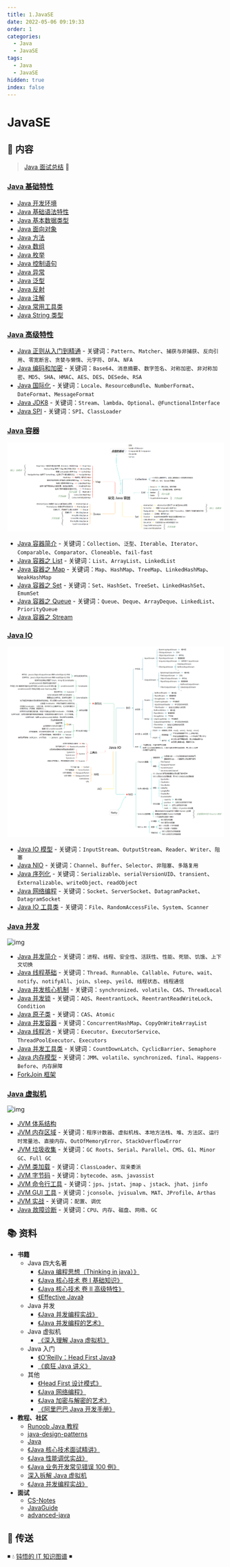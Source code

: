 ```yaml
---
title: 1.JavaSE
date: 2022-05-06 09:19:33
order: 1
categories:
  - Java
  - JavaSE
tags:
  - Java
  - JavaSE
hidden: true
index: false
---
```


# JavaSE

## 📖 内容

> [Java 面试总结](99.Java面试.md) 💯

### [Java 基础特性](01.基础特性)

- [Java 开发环境](01.基础特性/00.Java开发环境.md)
- [Java 基础语法特性](01.基础特性/01.Java基础语法.md)
- [Java 基本数据类型](01.基础特性/02.Java基本数据类型.md)
- [Java 面向对象](01.基础特性/03.Java面向对象.md)
- [Java 方法](01.基础特性/04.Java方法.md)
- [Java 数组](01.基础特性/05.Java数组.md)
- [Java 枚举](01.基础特性/06.Java枚举.md)
- [Java 控制语句](01.基础特性/07.Java控制语句.md)
- [Java 异常](01.基础特性/08.Java异常.md)
- [Java 泛型](01.基础特性/09.Java泛型.md)
- [Java 反射](01.基础特性/10.Java反射.md)
- [Java 注解](01.基础特性/11.Java注解.md)
- [Java 常用工具类](01.基础特性/12.Java常用工具类)
- [Java String 类型](01.基础特性/13.JavaString类型.md)


### [Java 高级特性](02.高级特性)

- [Java 正则从入门到精通](02.高级特性/01.Java正则.md) - 关键词：`Pattern`、`Matcher`、`捕获与非捕获`、`反向引用`、`零宽断言`、`贪婪与懒惰`、`元字符`、`DFA`、`NFA`
- [Java 编码和加密](02.高级特性/02.Java编码和加密.md) - 关键词：`Base64`、`消息摘要`、`数字签名`、`对称加密`、`非对称加密`、`MD5`、`SHA`、`HMAC`、`AES`、`DES`、`DESede`、`RSA`
- [Java 国际化](02.高级特性/03.Java国际化.md) - 关键词：`Locale`、`ResourceBundle`、`NumberFormat`、`DateFormat`、`MessageFormat`
- [Java JDK8](02.高级特性/04.JDK8.md) - 关键词：`Stream`、`lambda`、`Optional`、`@FunctionalInterface`
- [Java SPI](02.高级特性/05.JavaSPI.md) - 关键词：`SPI`、`ClassLoader`

### [Java 容器](03.容器)

![img](03.容器/img/20200221175550.png)

- [Java 容器简介](03.容器/01.Java容器简介.md) - 关键词：`Collection`、`泛型`、`Iterable`、`Iterator`、`Comparable`、`Comparator`、`Cloneable`、`fail-fast`
- [Java 容器之 List](03.容器/02.Java容器之List.md) - 关键词：`List`、`ArrayList`、`LinkedList`
- [Java 容器之 Map](03.容器/03.Java容器之Map.md) - 关键词：`Map`、`HashMap`、`TreeMap`、`LinkedHashMap`、`WeakHashMap`
- [Java 容器之 Set](03.容器/04.Java容器之Set.md) - 关键词：`Set`、`HashSet`、`TreeSet`、`LinkedHashSet`、`EmumSet`
- [Java 容器之 Queue](03.容器/05.Java容器之Queue.md) - 关键词：`Queue`、`Deque`、`ArrayDeque`、`LinkedList`、`PriorityQueue`
- [Java 容器之 Stream](03.容器/06.Java容器之Stream.md)

### [Java IO](04.IO)

![img](04.IO/img/20200630205329.png)

- [Java IO 模型](04.IO/01.JavaIO模型.md) - 关键词：`InputStream`、`OutputStream`、`Reader`、`Writer`、`阻塞`
- [Java NIO](04.IO/02.JavaNIO.md) - 关键词：`Channel`、`Buffer`、`Selector`、`非阻塞`、`多路复用`
- [Java 序列化](04.IO/03.Java序列化.md) - 关键词：`Serializable`、`serialVersionUID`、`transient`、`Externalizable`、`writeObject`、`readObject`
- [Java 网络编程](04.IO/04.Java网络编程.md) - 关键词：`Socket`、`ServerSocket`、`DatagramPacket`、`DatagramSocket`
- [Java IO 工具类](04.IO/05.JavaIO工具类.md) - 关键词：`File`、`RandomAccessFile`、`System`、`Scanner`

### [Java 并发](05.并发)

![img](https://raw.githubusercontent.com/dunwu/images/master/snap/20200221175827.png)

- [Java 并发简介](05.并发/01.Java并发简介.md) - 关键词：`进程`、`线程`、`安全性`、`活跃性`、`性能`、`死锁`、`饥饿`、`上下文切换`
- [Java 线程基础](05.并发/02.Java线程基础.md) - 关键词：`Thread`、`Runnable`、`Callable`、`Future`、`wait`、`notify`、`notifyAll`、`join`、`sleep`、`yeild`、`线程状态`、`线程通信`
- [Java 并发核心机制](05.并发/03.Java并发核心机制.md) - 关键词：`synchronized`、`volatile`、`CAS`、`ThreadLocal`
- [Java 并发锁](05.并发/04.Java锁.md) - 关键词：`AQS`、`ReentrantLock`、`ReentrantReadWriteLock`、`Condition`
- [Java 原子类](05.并发/05.Java原子类.md) - 关键词：`CAS`、`Atomic`
- [Java 并发容器](05.并发/06.Java并发和容器.md) - 关键词：`ConcurrentHashMap`、`CopyOnWriteArrayList`
- [Java 线程池](05.并发/07.Java线程池.md) - 关键词：`Executor`、`ExecutorService`、`ThreadPoolExecutor`、`Executors`
- [Java 并发工具类](05.并发/08.Java并发工具类.md) - 关键词：`CountDownLatch`、`CyclicBarrier`、`Semaphore`
- [Java 内存模型](05.并发/09.Java内存模型.md) - 关键词：`JMM`、`volatile`、`synchronized`、`final`、`Happens-Before`、`内存屏障`
- [ForkJoin 框架](05.并发/10.ForkJoin框架.md)

### [Java 虚拟机](06.JVM)

![img](https://raw.githubusercontent.com/dunwu/images/master/snap/20200628154803.png)

- [JVM 体系结构](06.JVM/01.JVM体系结构.md)
- [JVM 内存区域](06.JVM/02.JVM内存区域.md) - 关键词：`程序计数器`、`虚拟机栈`、`本地方法栈`、`堆`、`方法区`、`运行时常量池`、`直接内存`、`OutOfMemoryError`、`StackOverflowError`
- [JVM 垃圾收集](06.JVM/03.JVM垃圾收集.md) - 关键词：`GC Roots`、`Serial`、`Parallel`、`CMS`、`G1`、`Minor GC`、`Full GC`
- [JVM 类加载](06.JVM/04.JVM类加载.md) - 关键词：`ClassLoader`、`双亲委派`
- [JVM 字节码](06.JVM/05.JVM字节码.md) - 关键词：`bytecode`、`asm`、`javassist`
- [JVM 命令行工具](06.JVM/11.JVM命令行工具.md) - 关键词：`jps`、`jstat`、`jmap` 、`jstack`、`jhat`、`jinfo`
- [JVM GUI 工具](06.JVM/12.JVM_GUI工具.md) - 关键词：`jconsole`、`jvisualvm`、`MAT`、`JProfile`、`Arthas`
- [JVM 实战](06.JVM/21.JVM实战.md) - 关键词：`配置`、`调优`
- [Java 故障诊断](06.JVM/22.Java故障诊断.md) - 关键词：`CPU`、`内存`、`磁盘`、`网络`、`GC`

## 📚 资料

- **书籍**
  - Java 四大名著
    - [《Java 编程思想（Thinking in java）》](https://book.douban.com/subject/2130190/)
    - [《Java 核心技术 卷 I 基础知识》](https://book.douban.com/subject/26880667/)
    - [《Java 核心技术 卷 II 高级特性》](https://book.douban.com/subject/27165931/)
    - [《Effective Java》](https://book.douban.com/subject/30412517/)
  - Java 并发
    - [《Java 并发编程实战》](https://book.douban.com/subject/10484692/)
    - [《Java 并发编程的艺术》](https://book.douban.com/subject/26591326/)
  - Java 虚拟机
    - [《深入理解 Java 虚拟机》](https://book.douban.com/subject/34907497/)
  - Java 入门
    - [《O'Reilly：Head First Java》](https://book.douban.com/subject/2000732/)
    - [《疯狂 Java 讲义》](https://book.douban.com/subject/3246499/)
  - 其他
    - [《Head First 设计模式》](https://book.douban.com/subject/2243615/)
    - [《Java 网络编程》](https://book.douban.com/subject/1438754/)
    - [《Java 加密与解密的艺术》](https://book.douban.com/subject/25861566/)
    - [《阿里巴巴 Java 开发手册》](https://book.douban.com/subject/27605355/)
- **教程、社区**
  - [Runoob Java 教程](https://www.runoob.com/java/java-tutorial.html)
  - [java-design-patterns](https://github.com/iluwatar/java-design-patterns)
  - [Java](https://github.com/TheAlgorithms/Java)
  - [《Java 核心技术面试精讲》](https://time.geekbang.org/column/intro/82)
  - [《Java 性能调优实战》](https://time.geekbang.org/column/intro/100028001)
  - [《Java 业务开发常见错误 100 例》](https://time.geekbang.org/column/intro/100047701)
  - [深入拆解 Java 虚拟机](https://time.geekbang.org/column/intro/100010301)
  - [《Java 并发编程实战》](https://time.geekbang.org/column/intro/100023901)
- **面试**
  - [CS-Notes](https://github.com/CyC2018/CS-Notes)
  - [JavaGuide](https://github.com/Snailclimb/JavaGuide)
  - [advanced-java](https://github.com/doocs/advanced-java)

## 🚪 传送

◾ 💧 [钝悟的 IT 知识图谱](https://dunwu.github.io/waterdrop/) ◾